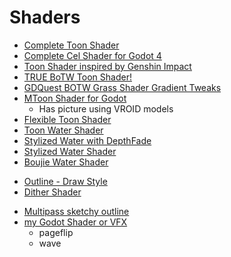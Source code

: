 # Shaders
+ [Complete Toon Shader](https://godotshaders.com/shader/complete-toon-shader/)
+ [Complete Cel Shader for Godot 4](https://godotshaders.com/shader/complete-cel-shader-for-godot-4/)
+ [Toon Shader inspired by Genshin Impact](https://godotshaders.com/shader/toon-shader-inspired-of-genshin-impact/)
+ [TRUE BoTW Toon Shader!](https://godotshaders.com/shader/update-botw-toon-shader/)
+ [GDQuest BOTW Grass Shader Gradient Tweaks](https://godotshaders.com/shader/gdquest-botw-grass-shader-gradient-tweaks/)
+ [MToon Shader for Godot](https://godotshaders.com/shader/mtoon-shader-for-godot/)
	+ Has picture using VROID models
+ [Flexible Toon Shader](https://godotassetlibrary.com/asset/Tb6RDj/flexible-toon-shader)
+ [Toon Water Shader](https://godotshaders.com/shader/toon-water-shader/)
+ [Stylized Water with DepthFade](https://godotshaders.com/shader/stylized-water-with-depthfade/)
+ [Stylized Water Shader](https://godotshaders.com/shader/stylized-water-shader/)
+ [Boujie Water Shader](https://godotengine.org/asset-library/asset/2070)
* [Outline - Draw Style](https://qbieshay.itch.io/multipass-sketchy-outline)
* [Dither Shader](https://sambigos.itch.io/godot-dither-shader)


+ [Multipass sketchy outline](https://qbieshay.itch.io/multipass-sketchy-outline)
+ [my Godot Shader or VFX](https://50tu.itch.io/my-godot-shader-or-vfx)
	+ pageflip
	+ wave




